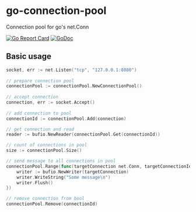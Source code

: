 # go-connection-pool

Connection pool for go's net.Conn

[![Go Report Card](https://goreportcard.com/badge/github.com/sokil/go-connection-pool)](https://goreportcard.com/report/github.com/sokil/go-connection-pool)
[![GoDoc](https://godoc.org/github.com/sokil/go-connection-pool?status.svg)](https://godoc.org/github.com/sokil/go-connection-pool)

## Basic usage

```go
socket, err := net.Listen("tcp", "127.0.0.1:8080")
  
// prepare connection pool
connectionPool := connectionPool.NewConnectionPool()
  
// accept connection
connection, err := socket.Accept()
    
// add connection to pool
connectionId := connectionPool.Add(connection)

// get connection and read
reader := bufio.NewReader(connectionPool.Get(connectionId))

// count of connections in pool
size := connectionPool.Size()

// send message to all connections in pool
connectionPool.Range(func(targetConnection net.Conn, targetConnectionId int) {
    writer := bufio.NewWriter(targetConnection)
    writer.WriteString("Some message\n")
    writer.Flush()
})

// remove connection from bool
connectionPool.Remove(connectionId)
```
